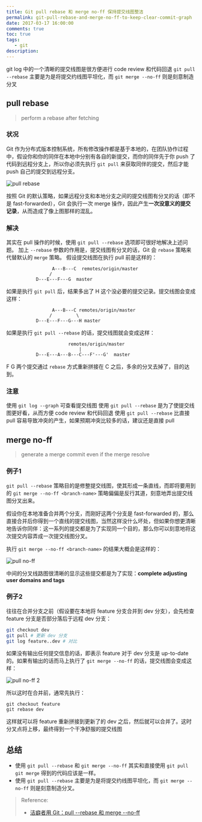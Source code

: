 ```yaml
---
title: Git pull rebase 和 merge no-ff 保持提交线图整洁
permalink: git-pull-rebase-and-merge-no-ff-to-keep-clear-commit-graph
date: 2017-03-17 16:00:00
comments: true
toc: true
tags:
   - git
description:
---
```

git log 中的一个清晰的提交线图是很方便进行 code review 和代码回退
`git pull --rebase` 主要是为是将提交约线图平坦化，而 `git merge --no-ff` 则是刻意制造分叉

## pull rebase
> perform a rebase after fetching

### 状况
Git 作为分布式版本控制系统，所有修改操作都是基于本地的，在团队协作过程中，假设你和你的同伴在本地中分别有各自的新提交，而你的同伴先于你 push 了代码到远程分支上，所以你必须先执行 `git pull` 来获取同伴的提交，然后才能 push 自己的提交到远程分支。

![pull rebase](http://7xs09x.com1.z0.glb.clouddn.com/170317-git-pull-rebase-and-merge-no-ff-to-keep-clear-commit-graph-01.jpg)

按照 Git 的默认策略，如果远程分支和本地分支之间的提交线图有分叉的话（即不是 fast-forwarded），Git 会执行一次 merge 操作，因此产生**一次没意义的提交记录**，从而造成了像上图那样的混乱。

### 解决
其实在 pull 操作的时候，使用 `git pull --rebase` 选项即可很好地解决上述问题。 加上 `--rebase` 参数的作用是，提交线图有分叉的话，Git 会 `rebase` 策略来代替默认的 `merge` 策略。
假设提交线图在执行 pull 前是这样的：
```
                 A---B---C  remotes/origin/master
                /
           D---E---F---G  master
```
如果是执行 `git pull` 后，结果多出了 H 这个没必要的提交记录。提交线图会变成这样：
```
                 A---B---C remotes/origin/master
                /         \
           D---E---F---G---H master
```
如果是执行 `git pull --rebase` 的话，提交线图就会变成这样：
```
                       remotes/origin/master
                           |
           D---E---A---B---C---F'---G'  master
```
F G 两个提交通过 `rebase` 方式重新拼接在 C 之后，多余的分叉去掉了，目的达到。

### 注意
使用 `git log --graph` 可查看提交线图
使用 `git pull --rebase` 是为了使提交线图更好看，从而方便 code review 和代码回退
使用 `git pull --rebase` 比直接 pull 容易导致冲突的产生，如果预期冲突比较多的话，建议还是直接 pull

<!--more -->

## merge no-ff
> generate a merge commit even if the merge resolve

### 例子1
`git pull --rebase` 策略目的是修整提交线图，使其形成一条直线，而即将要用到的 `git merge --no-ff <branch-name>` 策略偏偏是反行其道，刻意地弄出提交线图分叉出来。

假设你在本地准备合并两个分支，而刚好这两个分支是 fast-forwarded 的，那么直接合并后你得到一个直线的提交线图，当然这样没什么坏处，但如果你想更清晰地告诉你同伴：这一系列的提交都是为了实现同一个目的，那么你可以刻意地将这次提交内容弄成一次提交线图分叉。

执行 `git merge --no-ff <branch-name>` 的结果大概会是这样的：

![pull no-ff](http://7xs09x.com1.z0.glb.clouddn.com/170317-git-pull-rebase-and-merge-no-ff-to-keep-clear-commit-graph-02.jpg)

中间的分叉线路图很清晰的显示这些提交都是为了实现：**complete adjusting user domains and tags**

### 例子2
往往在合并分支之前（假设要在本地将 feature 分支合并到 dev 分支），会先检查 feature 分支是否部分落后于远程 dev 分支：
``` bash
git checkout dev
git pull # 更新 dev 分支
git log feature..dev # 对比
```
如果没有输出任何提交信息的话，即表示 feature 对于 dev 分支是 up-to-date 的。如果有输出的话而马上执行了 `git merge --no-ff` 的话，提交线图会变成这样：

![pull no-ff 2](http://7xs09x.com1.z0.glb.clouddn.com/170317-git-pull-rebase-and-merge-no-ff-to-keep-clear-commit-graph-03.jpg)

所以这时在合并前，通常先执行：
```
git checkout feature
git rebase dev
```
这样就可以将 feature 重新拼接到更新了的 dev 之后，然后就可以合并了。这时分叉点将上移，最终得到一个干净舒服的提交线图

## 总结
- 使用 `git pull --rebase` 和 `git merge --no-ff` 其实和直接使用 `git pull` `git merge` 得到的代码应该是一样。
- 使用 `git pull --rebase` 主要是为是将提交约线图平坦化，而 `git merge --no-ff` 则是刻意制造分叉。

> Reference:
> - [洁癖者用 Git：pull --rebase 和 merge --no-ff](http://hungyuhei.github.io/2012/08/07/better-git-commit-graph-using-pull---rebase-and-merge---no-ff.html)
